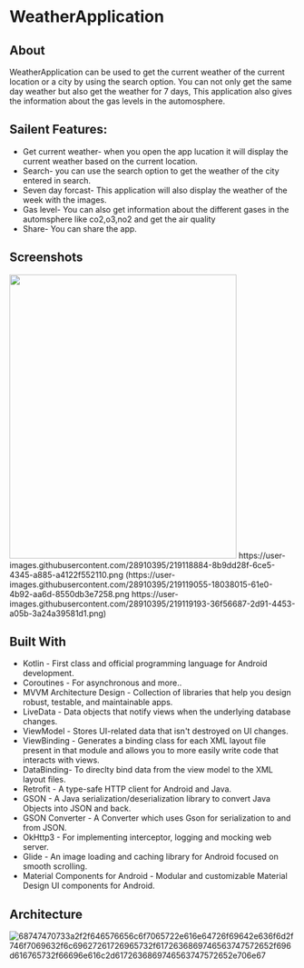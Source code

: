 # WeatherApplication


## About
WeatherApplication can be used to get the current weather of the current location or a city by using the search option. You can not only get the same day weather but also get the weather for 7 days,
This application also gives the information about the gas levels in the automosphere.

## Sailent Features:
- Get current weather- when you open the app lucation it will display the current weather based on the current location.
- Search- you can use the search option to get the weather of the city entered in search.
- Seven day forcast- This application will also display the weather of the week with the images.
- Gas level- You can also get information about the different gases in the automsphere like co2,o3,no2 and get the air quality
- Share- You can share the app.

 ## Screenshots
 <img width=400 height=500 src=https://github.com/sindhura0808/WeatherApplication/issues/1#issuecomment-1431813666> 
 https://user-images.githubusercontent.com/28910395/219118884-8b9dd28f-6ce5-4345-a885-a4122f552110.png
 (https://user-images.githubusercontent.com/28910395/219119055-18038015-61e0-4b92-aa6d-8550db3e7258.png
 https://user-images.githubusercontent.com/28910395/219119193-36f56687-2d91-4453-a05b-3a24a39581d1.png)


## Built With
- Kotlin - First class and official programming language for Android development.
- Coroutines - For asynchronous and more..
- MVVM Architecture Design - Collection of libraries that help you design robust, testable, and maintainable apps.
- LiveData - Data objects that notify views when the underlying database changes.
- ViewModel - Stores UI-related data that isn't destroyed on UI changes.
- ViewBinding - Generates a binding class for each XML layout file present in that module and allows you to more easily write code that interacts with views.
- DataBinding- To direclty bind data from the view model to the XML layout files.
- Retrofit - A type-safe HTTP client for Android and Java.
- GSON - A Java serialization/deserialization library to convert Java Objects into JSON and back.
- GSON Converter - A Converter which uses Gson for serialization to and from JSON.
- OkHttp3 - For implementing interceptor, logging and mocking web server.
- Glide - An image loading and caching library for Android focused on smooth scrolling.
- Material Components for Android - Modular and customizable Material Design UI components for Android.


 ## Architecture
 ![68747470733a2f2f646576656c6f7065722e616e64726f69642e636f6d2f746f7069632f6c69627261726965732f6172636869746563747572652f696d616765732f66696e616c2d6172636869746563747572652e706e67](https://user-images.githubusercontent.com/28910395/184237640-55123f7d-fe2f-49e7-9adf-d5c8bbdfe82d.png)

